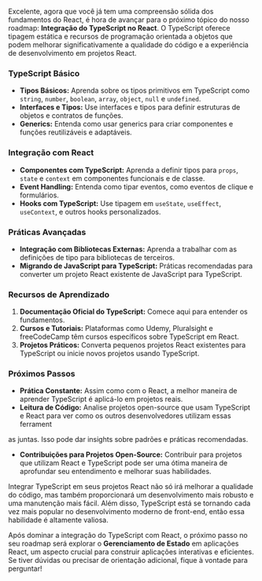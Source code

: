Excelente, agora que você já tem uma compreensão sólida dos fundamentos do React, é hora de avançar para o próximo tópico do nosso roadmap: **Integração do TypeScript no React**. O TypeScript oferece tipagem estática e recursos de programação orientada a objetos que podem melhorar significativamente a qualidade do código e a experiência de desenvolvimento em projetos React.

### TypeScript Básico
- **Tipos Básicos:** Aprenda sobre os tipos primitivos em TypeScript como `string`, `number`, `boolean`, `array`, `object`, `null` e `undefined`.
- **Interfaces e Tipos:** Use interfaces e tipos para definir estruturas de objetos e contratos de funções.
- **Generics:** Entenda como usar generics para criar componentes e funções reutilizáveis e adaptáveis.

### Integração com React
- **Componentes com TypeScript:** Aprenda a definir tipos para `props`, `state` e `context` em componentes funcionais e de classe.
- **Event Handling:** Entenda como tipar eventos, como eventos de clique e formulários.
- **Hooks com TypeScript:** Use tipagem em `useState`, `useEffect`, `useContext`, e outros hooks personalizados.

### Práticas Avançadas
- **Integração com Bibliotecas Externas:** Aprenda a trabalhar com as definições de tipo para bibliotecas de terceiros.
- **Migrando de JavaScript para TypeScript:** Práticas recomendadas para converter um projeto React existente de JavaScript para TypeScript.

### Recursos de Aprendizado
1. **Documentação Oficial do TypeScript:** Comece aqui para entender os fundamentos.
2. **Cursos e Tutoriais:** Plataformas como Udemy, Pluralsight e freeCodeCamp têm cursos específicos sobre TypeScript em React.
3. **Projetos Práticos:** Converta pequenos projetos React existentes para TypeScript ou inicie novos projetos usando TypeScript.

### Próximos Passos
- **Prática Constante:** Assim como com o React, a melhor maneira de aprender TypeScript é aplicá-lo em projetos reais.
- **Leitura de Código:** Analise projetos open-source que usam TypeScript e React para ver como os outros desenvolvedores utilizam essas ferrament

as juntas. Isso pode dar insights sobre padrões e práticas recomendadas.
- **Contribuições para Projetos Open-Source:** Contribuir para projetos que utilizam React e TypeScript pode ser uma ótima maneira de aprofundar seu entendimento e melhorar suas habilidades.

Integrar TypeScript em seus projetos React não só irá melhorar a qualidade do código, mas também proporcionará um desenvolvimento mais robusto e uma manutenção mais fácil. Além disso, TypeScript está se tornando cada vez mais popular no desenvolvimento moderno de front-end, então essa habilidade é altamente valiosa.

Após dominar a integração do TypeScript com React, o próximo passo no seu roadmap será explorar o **Gerenciamento de Estado** em aplicações React, um aspecto crucial para construir aplicações interativas e eficientes. Se tiver dúvidas ou precisar de orientação adicional, fique à vontade para perguntar!